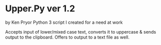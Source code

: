# Upper.Py ver 1.2
by Ken Pryor
Python 3 script I created for a need at work

Accepts input of lower/mixed case text, converts it to uppercase & sends output to the clipboard. Offers to output to a text file as well.
